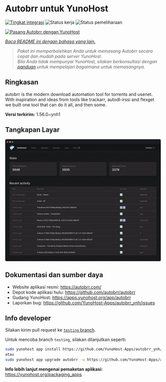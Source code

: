 <!--
N.B.: README ini dibuat secara otomatis oleh <https://github.com/YunoHost/apps/tree/master/tools/readme_generator>
Ini TIDAK boleh diedit dengan tangan.
-->

# Autobrr untuk YunoHost

[![Tingkat integrasi](https://apps.yunohost.org/badge/integration/autobrr)](https://ci-apps.yunohost.org/ci/apps/autobrr/)
![Status kerja](https://apps.yunohost.org/badge/state/autobrr)
![Status pemeliharaan](https://apps.yunohost.org/badge/maintained/autobrr)

[![Pasang Autobrr dengan YunoHost](https://install-app.yunohost.org/install-with-yunohost.svg)](https://install-app.yunohost.org/?app=autobrr)

*[Baca README ini dengan bahasa yang lain.](./ALL_README.md)*

> *Paket ini memperbolehkan Anda untuk memasang Autobrr secara cepat dan mudah pada server YunoHost.*  
> *Bila Anda tidak mempunyai YunoHost, silakan berkonsultasi dengan [panduan](https://yunohost.org/install) untuk mempelajari bagaimana untuk memasangnya.*

## Ringkasan

autobrr is the modern download automation tool for torrents and usenet. With inspiration and ideas from tools like trackarr, autodl-irssi and flexget we built one tool that can do it all, and then some.

**Versi terkirim:** 1.56.0~ynh1

## Tangkapan Layar

![Tangkapan Layar pada Autobrr](./doc/screenshots/autobrr-front.png)

## Dokumentasi dan sumber daya

- Website aplikasi resmi: <https://autobrr.com/>
- Depot kode aplikasi hulu: <https://github.com/autobrr/autobrr>
- Gudang YunoHost: <https://apps.yunohost.org/app/autobrr>
- Laporkan bug: <https://github.com/YunoHost-Apps/autobrr_ynh/issues>

## Info developer

Silakan kirim pull request ke [`testing` branch](https://github.com/YunoHost-Apps/autobrr_ynh/tree/testing).

Untuk mencoba branch `testing`, silakan dilanjutkan seperti:

```bash
sudo yunohost app install https://github.com/YunoHost-Apps/autobrr_ynh/tree/testing --debug
atau
sudo yunohost app upgrade autobrr -u https://github.com/YunoHost-Apps/autobrr_ynh/tree/testing --debug
```

**Info lebih lanjut mengenai pemaketan aplikasi:** <https://yunohost.org/packaging_apps>
